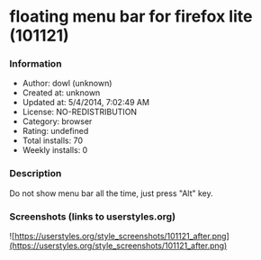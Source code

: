 # floating menu bar for firefox lite (101121)

### Information
- Author: dowl (unknown)
- Created at: unknown
- Updated at: 5/4/2014, 7:02:49 AM
- License: NO-REDISTRIBUTION
- Category: browser
- Rating: undefined
- Total installs: 70
- Weekly installs: 0


### Description
Do not show menu bar all the time, just press "Alt" key.


### Screenshots (links to userstyles.org)
![https://userstyles.org/style_screenshots/101121_after.png](https://userstyles.org/style_screenshots/101121_after.png)


